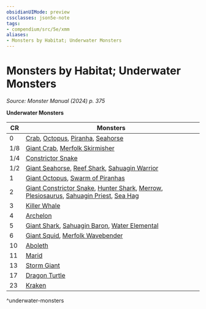```yaml
---
obsidianUIMode: preview
cssclasses: json5e-note
tags:
- compendium/src/5e/xmm
aliases:
- Monsters by Habitat; Underwater Monsters
---
```

# Monsters by Habitat; Underwater Monsters
*Source: Monster Manual (2024) p. 375* 

**Underwater Monsters**

| CR | Monsters |
|----|----------|
| 0 | [Crab](/3-Mechanics/CLI/bestiary/beast/crab-xmm.md), [Octopus](/3-Mechanics/CLI/bestiary/beast/octopus-xmm.md), [Piranha](/3-Mechanics/CLI/bestiary/beast/piranha-xmm.md), [Seahorse](/3-Mechanics/CLI/bestiary/beast/seahorse-xmm.md) |
| 1/8 | [Giant Crab](/3-Mechanics/CLI/bestiary/beast/giant-crab-xmm.md), [Merfolk Skirmisher](/3-Mechanics/CLI/bestiary/elemental/merfolk-skirmisher-xmm.md) |
| 1/4 | [Constrictor Snake](/3-Mechanics/CLI/bestiary/beast/constrictor-snake-xmm.md) |
| 1/2 | [Giant Seahorse](/3-Mechanics/CLI/bestiary/beast/giant-seahorse-xmm.md), [Reef Shark](/3-Mechanics/CLI/bestiary/beast/reef-shark-xmm.md), [Sahuagin Warrior](/3-Mechanics/CLI/bestiary/fiend/sahuagin-warrior-xmm.md) |
| 1 | [Giant Octopus](/3-Mechanics/CLI/bestiary/beast/giant-octopus-xmm.md), [Swarm of Piranhas](/3-Mechanics/CLI/bestiary/beast/swarm-of-piranhas-xmm.md) |
| 2 | [Giant Constrictor Snake](/3-Mechanics/CLI/bestiary/beast/giant-constrictor-snake-xmm.md), [Hunter Shark](/3-Mechanics/CLI/bestiary/beast/hunter-shark-xmm.md), [Merrow](/3-Mechanics/CLI/bestiary/monstrosity/merrow-xmm.md), [Plesiosaurus](/3-Mechanics/CLI/bestiary/beast/plesiosaurus-xmm.md), [Sahuagin Priest](/3-Mechanics/CLI/bestiary/fiend/sahuagin-priest-xmm.md), [Sea Hag](/3-Mechanics/CLI/bestiary/fey/sea-hag-xmm.md) |
| 3 | [Killer Whale](/3-Mechanics/CLI/bestiary/beast/killer-whale-xmm.md) |
| 4 | [Archelon](/3-Mechanics/CLI/bestiary/beast/archelon-xmm.md) |
| 5 | [Giant Shark](/3-Mechanics/CLI/bestiary/beast/giant-shark-xmm.md), [Sahuagin Baron](/3-Mechanics/CLI/bestiary/fiend/sahuagin-baron-xmm.md), [Water Elemental](/3-Mechanics/CLI/bestiary/elemental/water-elemental-xmm.md) |
| 6 | [Giant Squid](/3-Mechanics/CLI/bestiary/beast/giant-squid-xmm.md), [Merfolk Wavebender](/3-Mechanics/CLI/bestiary/elemental/merfolk-wavebender-xmm.md) |
| 10 | [Aboleth](/3-Mechanics/CLI/bestiary/aberration/aboleth-xmm.md) |
| 11 | [Marid](/3-Mechanics/CLI/bestiary/elemental/marid-xmm.md) |
| 13 | [Storm Giant](/3-Mechanics/CLI/bestiary/giant/storm-giant-xmm.md) |
| 17 | [Dragon Turtle](/3-Mechanics/CLI/bestiary/dragon/dragon-turtle-xmm.md) |
| 23 | [Kraken](/3-Mechanics/CLI/bestiary/monstrosity/kraken-xmm.md) |
^underwater-monsters